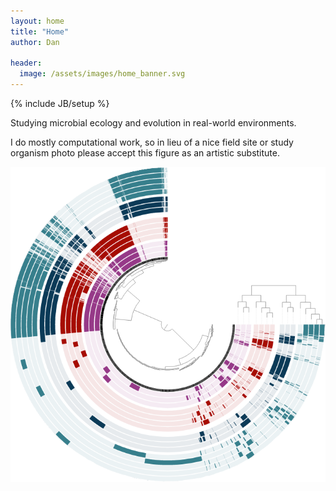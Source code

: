 ```yaml
---
layout: home
title: "Home"
author: Dan

header:
  image: /assets/images/home_banner.svg
---
```

{% include JB/setup %}

Studying microbial ecology and evolution in real-world environments.

I do mostly computational work, so in lieu of a nice field site or study organism photo please accept this figure as an artistic substitute.

![](/assets/images/capno_anvio.png)